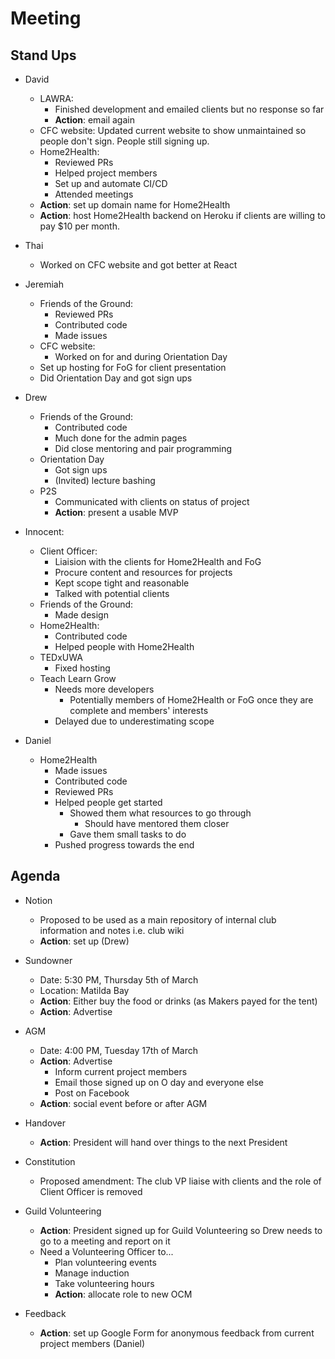 # Meeting

## Stand Ups

- David

  - LAWRA:
    - Finished development and emailed clients but no response so far
    - **Action**: email again
  - CFC website: Updated current website to show unmaintained so people don't sign. People still signing up.
  - Home2Health:
    - Reviewed PRs
    - Helped project members
    - Set up and automate CI/CD
    - Attended meetings
  - **Action**: set up domain name for Home2Health
  - **Action**: host Home2Health backend on Heroku if clients are willing to pay $10 per month.

- Thai

  - Worked on CFC website and got better at React

- Jeremiah

  - Friends of the Ground:
    - Reviewed PRs
    - Contributed code
    - Made issues
  - CFC website:
    - Worked on for and during Orientation Day
  - Set up hosting for FoG for client presentation
  - Did Orientation Day and got sign ups

- Drew

  - Friends of the Ground:
    - Contributed code
    - Much done for the admin pages
    - Did close mentoring and pair programming
  - Orientation Day
    - Got sign ups
    - (Invited) lecture bashing
  - P2S
    - Communicated with clients on status of project
    - **Action**: present a usable MVP

- Innocent:
  - Client Officer:
    - Liaision with the clients for Home2Health and FoG
    - Procure content and resources for projects
    - Kept scope tight and reasonable
    - Talked with potential clients
  - Friends of the Ground:
    - Made design
  - Home2Health:
    - Contributed code
    - Helped people with Home2Health
  - TEDxUWA
    - Fixed hosting
  - Teach Learn Grow
    - Needs more developers
      - Potentially members of Home2Health or FoG once they are complete and members' interests
    - Delayed due to underestimating scope

- Daniel
  - Home2Health
    - Made issues
    - Contributed code
    - Reviewed PRs
    - Helped people get started
      - Showed them what resources to go through
        - Should have mentored them closer
      - Gave them small tasks to do
    - Pushed progress towards the end

## Agenda

- Notion

  - Proposed to be used as a main repository of internal club information and notes i.e. club wiki
  - **Action**: set up (Drew)

- Sundowner

  - Date: 5:30 PM, Thursday 5th of March
  - Location: Matilda Bay
  - **Action**: Either buy the food or drinks (as Makers payed for the tent)
  - **Action**: Advertise

- AGM

  - Date: 4:00 PM, Tuesday 17th of March
  - **Action**: Advertise
    - Inform current project members
    - Email those signed up on O day and everyone else
    - Post on Facebook
  - **Action**: social event before or after AGM

- Handover

  - **Action**: President will hand over things to the next President

- Constitution

  - Proposed amendment: The club VP liaise with clients and the role of Client Officer is removed

- Guild Volunteering

  - **Action**: President signed up for Guild Volunteering so Drew needs to go to a meeting and report on it
  - Need a Volunteering Officer to...
    - Plan volunteering events
    - Manage induction
    - Take volunteering hours
    - **Action**: allocate role to new OCM

- Feedback

  - **Action**: set up Google Form for anonymous feedback from current project members (Daniel)
